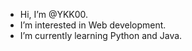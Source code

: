- Hi, I’m @YKK00.
- I’m interested in Web development.
- I’m currently learning Python and Java.

<!---
YKK00/YKK00 is a ✨ special ✨ repository because its `README.md` (this file) appears on your GitHub profile.
You can click the Preview link to take a look at your changes.
--->
